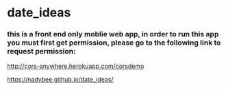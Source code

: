 # date_ideas

### this is a front end only moblie web app, in order to run this app you must first get permission, please go to the following link to request permission:

http://cors-anywhere.herokuapp.com/corsdemo


 https://nadybee.github.io/date_ideas/